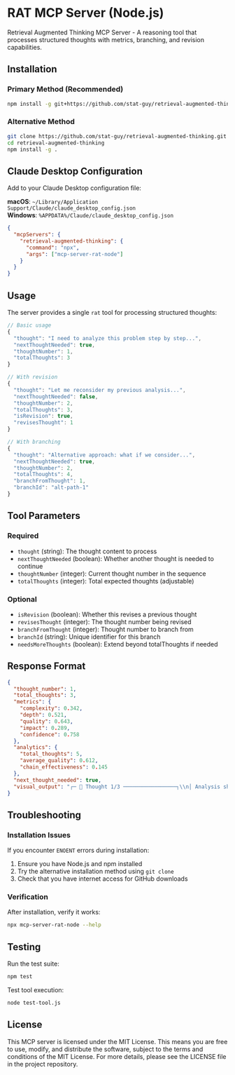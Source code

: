# RAT MCP Server (Node.js)

Retrieval Augmented Thinking MCP Server - A reasoning tool that processes structured thoughts with metrics, branching, and revision capabilities.

## Installation

### Primary Method (Recommended)
```bash
npm install -g git+https://github.com/stat-guy/retrieval-augmented-thinking.git
```

### Alternative Method
```bash
git clone https://github.com/stat-guy/retrieval-augmented-thinking.git
cd retrieval-augmented-thinking
npm install -g .
```

## Claude Desktop Configuration

Add to your Claude Desktop configuration file:

**macOS**: `~/Library/Application Support/Claude/claude_desktop_config.json`  
**Windows**: `%APPDATA%/Claude/claude_desktop_config.json`

```json
{
  "mcpServers": {
    "retrieval-augmented-thinking": {
      "command": "npx",
      "args": ["mcp-server-rat-node"]
    }
  }
}
```

## Usage

The server provides a single `rat` tool for processing structured thoughts:

```javascript
// Basic usage
{
  "thought": "I need to analyze this problem step by step...",
  "nextThoughtNeeded": true,
  "thoughtNumber": 1,
  "totalThoughts": 3
}

// With revision
{
  "thought": "Let me reconsider my previous analysis...",
  "nextThoughtNeeded": false,
  "thoughtNumber": 2,
  "totalThoughts": 3,
  "isRevision": true,
  "revisesThought": 1
}

// With branching
{
  "thought": "Alternative approach: what if we consider...",
  "nextThoughtNeeded": true,
  "thoughtNumber": 2,
  "totalThoughts": 4,
  "branchFromThought": 1,
  "branchId": "alt-path-1"
}
```

## Tool Parameters

### Required
- `thought` (string): The thought content to process
- `nextThoughtNeeded` (boolean): Whether another thought is needed to continue
- `thoughtNumber` (integer): Current thought number in the sequence
- `totalThoughts` (integer): Total expected thoughts (adjustable)

### Optional
- `isRevision` (boolean): Whether this revises a previous thought
- `revisesThought` (integer): The thought number being revised
- `branchFromThought` (integer): Thought number to branch from
- `branchId` (string): Unique identifier for this branch
- `needsMoreThoughts` (boolean): Extend beyond totalThoughts if needed

## Response Format

```json
{
  "thought_number": 1,
  "total_thoughts": 3,
  "metrics": {
    "complexity": 0.342,
    "depth": 0.521,
    "quality": 0.643,
    "impact": 0.289,
    "confidence": 0.758
  },
  "analytics": {
    "total_thoughts": 5,
    "average_quality": 0.612,
    "chain_effectiveness": 0.145
  },
  "next_thought_needed": true,
  "visual_output": "┌─ 💭 Thought 1/3 ─────────────────┐\\n│ Analysis shows clear patterns... │\\n├─ Metrics ──────────────────────┤\\n│ Quality: 0.64 | Impact: 0.29... │\\n└─────────────────────────────────┘"
}
```

## Troubleshooting

### Installation Issues
If you encounter `ENOENT` errors during installation:
1. Ensure you have Node.js and npm installed
2. Try the alternative installation method using `git clone`
3. Check that you have internet access for GitHub downloads

### Verification
After installation, verify it works:
```bash
npx mcp-server-rat-node --help
```

## Testing

Run the test suite:

```bash
npm test
```

Test tool execution:

```bash
node test-tool.js
```

## License

This MCP server is licensed under the MIT License. This means you are free to use, modify, and distribute the software, subject to the terms and conditions of the MIT License. For more details, please see the LICENSE file in the project repository.